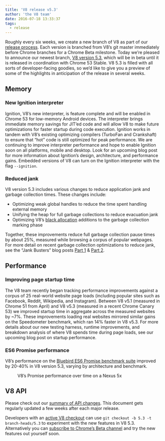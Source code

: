 ```yaml
---
title: 'V8 release v5.3'
author: 'the V8 team'
date: 2016-07-18 13:33:37
tags:
  - release
---
```

Roughly every six weeks, we create a new branch of V8 as part of our [release process](/docs/release-process). Each version is branched from V8’s git master immediately before Chrome branches for a Chrome Beta milestone. Today we’re pleased to announce our newest branch, [V8 version 5.3](https://chromium.googlesource.com/v8/v8.git/+log/branch-heads/5.3), which will be in beta until it is released in coordination with Chrome 53 Stable. V8 5.3 is filled with all sorts of developer-facing goodies, so we’d like to give you a preview of some of the highlights in anticipation of the release in several weeks.

## Memory

### New Ignition interpreter

Ignition, V8’s new interpreter, is feature complete and will be enabled in Chrome 53 for low-memory Android devices. The interpreter brings immediate memory savings for JIT’ed code and will allow V8 to make future optimizations for faster startup during code execution. Ignition works in tandem with V8’s existing optimizing compilers (TurboFan and Crankshaft) to ensure that “hot” code is still optimized for peak performance. We are continuing to improve interpreter performance and hope to enable Ignition soon on all platforms, mobile and desktop. Look for an upcoming blog post for more information about Ignition’s design, architecture, and performance gains. Embedded versions of V8 can turn on the Ignition interpreter with the flag `--ignition`.

### Reduced jank

V8 version 5.3 includes various changes to reduce application jank and garbage collection times. These changes include:

- Optimizing weak global handles to reduce the time spent handling external memory
- Unifying the heap for full garbage collections to reduce evacuation jank
- Optimizing V8’s [black allocation](/blog/orinoco) additions to the garbage collection marking phase

Together, these improvements reduce full garbage collection pause times by about 25%, measured while browsing a corpus of popular webpages. For more detail on recent garbage collection optimizations to reduce jank, see the “Jank Busters” blog posts [Part 1](/blog/jank-busters) & [Part 2](/blog/orinoco).

## Performance

### Improving page startup time

The V8 team recently began tracking performance improvements against a corpus of 25 real-world website page loads (including popular sites such as Facebook, Reddit, Wikipedia, and Instagram). Between V8 v5.1 (measured in Chrome 51 from April) and V8 v5.3 (measured in a recent Chrome Canary 53) we improved startup time in aggregate across the measured websites by ~7%. These improvements loading real websites mirrored similar gains on the Speedometer benchmark, which ran 14% faster in V8 v5.3. For more details about our new testing harness, runtime improvements, and breakdown analysis of where V8 spends time during page loads, see our upcoming blog post on startup performance.

### ES6 Promise performance

V8’s performance on the [Bluebird ES6 Promise benchmark suite](https://github.com/petkaantonov/bluebird/tree/master/benchmark) improved by 20-40% in V8 version 5.3, varying by architecture and benchmark.

<figure>
  <img src="/_img/v8-release-53/promise.png" intrinsicsize="1999x642" alt="">
  <figcaption>V8’s Promise performance over time on a Nexus 5x</figcaption>
</figure>

## V8 API

Please check out our [summary of API changes](http://bit.ly/v8-api-changes). This document gets regularly updated a few weeks after each major release.

Developers with an [active V8 checkout](https://code.google.com/p/v8-wiki/wiki/UsingGit) can use `git checkout -b 5.3 -t branch-heads/5.3` to experiment with the new features in V8 5.3. Alternatively you can [subscribe to Chrome’s Beta channel](https://www.google.com/chrome/browser/beta.html) and try the new features out yourself soon.
